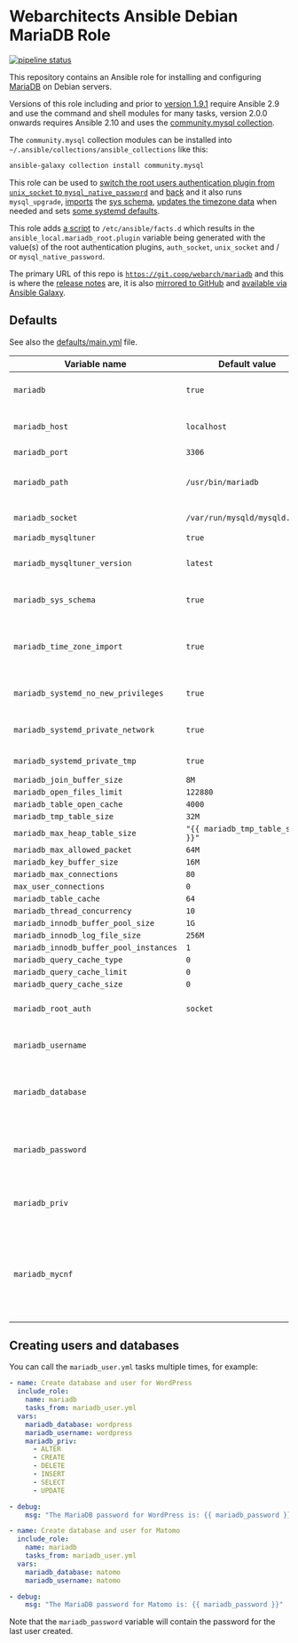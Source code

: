 # Webarchitects Ansible Debian MariaDB Role 

[![pipeline status](https://git.coop/webarch/mariadb/badges/master/pipeline.svg)](https://git.coop/webarch/mariadb/-/commits/master)

This repository contains an Ansible role for installing and configuring [MariaDB](https://mariadb.org/) on Debian servers.

Versions of this role including and prior to [version 1.9.1](https://git.coop/webarch/mariadb/-/tree/1.9.1) require Ansible 2.9 and use the command and shell modules for many tasks, version 2.0.0 onwards requires Ansible 2.10 and uses the [community.mysql collection](https://docs.ansible.com/ansible/latest/collections/community/mysql/). 

The `community.mysql` collection modules can be installed into `~/.ansible/collections/ansible_collections` like this:

```bash
ansible-galaxy collection install community.mysql
```

This role can be used to [switch the root users authentication plugin from `unix_socket` to `mysql_native_password`](tasks/mariadb_root_password.yml) and [back](tasks/info_socket.yml) and it also runs `mysql_upgrade`, [imports](tasks/sys.yml) the [sys schema](https://github.com/webarch-coop/mariadb-sys), [updates the timezone data](tasks/tz.yml) when needed and sets [some systemd defaults](templates/mariadb.conf.j2).

This role adds [a script](templates/mariadb_root.fact.j2) to `/etc/ansible/facts.d` which results in the `ansible_local.mariadb_root.plugin` variable being generated with the value(s) of the root authentication plugins, `auth_socket`, `unix_socket` and / or `mysql_native_password`. 

The primary URL of this repo is [`https://git.coop/webarch/mariadb`](https://git.coop/webarch/mariadb) and this is where the [release notes](https://git.coop/webarch/debug/-/releases) are, it is also [mirrored to GitHub](https://github.com/webarch-coop/ansible-role-debug) and [available via Ansible Galaxy](https://galaxy.ansible.com/chriscroome/debug).

## Defaults

See also the [defaults/main.yml](defaults/main.yml) file.

| Variable name                          | Default value                    | Comment                                                                                                                                                                     |
|----------------------------------------|----------------------------------|-----------------------------------------------------------------------------------------------------------------------------------------------------------------------------|
| `mariadb`                              | `true`                           | Set `mariadb` to false to prevent any tasks in this role being run                                                                                                          |
| `mariadb_host`                         | `localhost`                      | Note that this roles hasn't been tested with hosts other than `localhost`                                                                                                   |
| `mariadb_port`                         | `3306`                           | The default MariaDB port                                                                                                                                                    |
| `mariadb_path`                         | `/usr/bin/mariadb`               | The existance of the `mariadb_path` is used as a test for generating the `local_facts`                                                                                      |
| `mariadb_socket`                       | `/var/run/mysqld/mysqld.sock`    | The path to the MariaDB scoket                                                                                                                                              |
| `mariadb_mysqltuner`                   | `true`                           | Install [MySQLTuner](https://github.com/major/MySQLTuner-perl)                                                                                                              |
| `mariadb_mysqltuner_version`           | `latest`                         | Set `latest` or a version from [the releases page](https://github.com/major/MySQLTuner-perl/releases), eg `v1.9.9`                                                          |
| `mariadb_sys_schema`                   | `true`                           | If `mariadb_sys_schema` is true then the sys schema is imported from [this repo](https://github.com/webarch-coop/mariadb-sys)                                               |
| `mariadb_time_zone_import`             | `true`                           | If `mariadb_time_zone_import` is true then the  time zone tables when they have been updated                                                                                |
| `mariadb_systemd_no_new_privileges`    | `true`                           | Set systemd `NoNewPrivileges` to true for MariaDB                                                                                                                           |
| `mariadb_systemd_private_network`      | `true`                           | Set systemd `PrivateNetwork` to true for MariaDB                                                                                                                            |
| `mariadb_systemd_private_tmp`          | `true`                           | Set systemd `PrivateTmp` to true for MariaDB                                                                                                                                |
| `mariadb_join_buffer_size`             | `8M`                             |                                                                                                                                                                             |
| `mariadb_open_files_limit`             | `122880`                         |                                                                                                                                                                             |
| `mariadb_table_open_cache`             | `4000`                           |                                                                                                                                                                             |
| `mariadb_tmp_table_size`               | `32M`                            |                                                                                                                                                                             |
| `mariadb_max_heap_table_size`          | `"{{ mariadb_tmp_table_size }}"` |                                                                                                                                                                             |
| `mariadb_max_allowed_packet`           | `64M`                            |                                                                                                                                                                             |
| `mariadb_key_buffer_size`              | `16M`                            |                                                                                                                                                                             |
| `mariadb_max_connections`              | `80`                             |                                                                                                                                                                             |
| `max_user_connections`                 | `0`                              |                                                                                                                                                                             |
| `mariadb_table_cache`                  | `64`                             |                                                                                                                                                                             |
| `mariadb_thread_concurrency`           | `10`                             |                                                                                                                                                                             |
| `mariadb_innodb_buffer_pool_size`      | `1G`                             |                                                                                                                                                                             |
| `mariadb_innodb_log_file_size`         | `256M`                           |                                                                                                                                                                             |
| `mariadb_innodb_buffer_pool_instances` | `1`                              |                                                                                                                                                                             |
| `mariadb_query_cache_type`             | `0`                              |                                                                                                                                                                             |
| `mariadb_query_cache_limit`            | `0`                              |                                                                                                                                                                             |
| `mariadb_query_cache_size`             | `0`                              |                                                                                                                                                                             |
| `mariadb_root_auth`                    | `socket`                         | Set to `password` or `socket` to switch the root authentication plugin                                                                                                      |
| `mariadb_username`                     |                                  | Provide a `mariadb_username` to add a MariaDB user account                                                                                                                  |
| `mariadb_database`                     |                                  | If `mariadb_username` is set and `mariadb_database` is not set then the DB value will default to `mariadb_username`                                                         |
| `mariadb_password`                     |                                  | This variable is randomly generated and written to `/.my.cnf` or set to the value in `/.my.cnf` if it is present                                                            |
| `mariadb_priv`                         |                                  | An array of user `PRIVILEGES`, if `mariadb_priv` is not set it defaults to `ALL`                                                                                            |
| `mariadb_mycnf`                        |                                  | If a Linux user account exists that matches `mariadb_username` this will be set to `/home/{{ mariadb_username }}/.my.cnf` and if not `/root/{{ mariadb_username }}/.my.cnf` |

## Creating users and databases

You can call the `mariadb_user.yml` tasks multiple times, for example:

```yml
- name: Create database and user for WordPress
  include_role:
    name: mariadb
    tasks_from: mariadb_user.yml
  vars: 
    mariadb_database: wordpress
    mariadb_username: wordpress
    mariadb_priv:
      - ALTER
      - CREATE
      - DELETE
      - INSERT
      - SELECT
      - UPDATE

- debug:
    msg: "The MariaDB password for WordPress is: {{ mariadb_password }}"

- name: Create database and user for Matomo
  include_role:
    name: mariadb
    tasks_from: mariadb_user.yml
  vars:
    mariadb_database: matomo
    mariadb_username: matomo

- debug:
    msg: "The MariaDB password for Matomo is: {{ mariadb_password }}"
```

Note that the `mariadb_password` variable will contain the password for the last user created.
